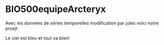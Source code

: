 # BIO500equipeArcteryx
Avec les données de séries temporelles
modification par jules voici notre proejt

Le ciel est bleu et tout va bien!

